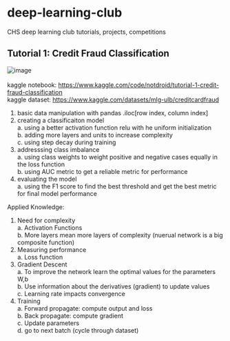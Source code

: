 # deep-learning-club
CHS deep learning club tutorials, projects, competitions

## Tutorial 1: Credit Fraud Classification
![image](https://github.com/notDroid/deep-learning-club/assets/127229451/9d92780d-2bd9-4b32-ad73-61dd72e39f1d) <br> <br>
kaggle notebook: https://www.kaggle.com/code/notdroid/tutorial-1-credit-fraud-classification <br>
kaggle dataset: https://www.kaggle.com/datasets/mlg-ulb/creditcardfraud
1. basic data manipulation with pandas .iloc[row index, column index]
2. creating a classificaiton model <br>
  a. using a better activation function relu with he uniform initialization <br>
  b. adding more layers and units to increase complexity <br>
  c. using step decay during training
3. addresssing class imbalance <br>
  a. using class weights to weight positive and negative cases equally in the loss function <br>
  b. using AUC metric to get a reliable metric for performance
4. evaluating the model <br>
  a. using the F1 score to find the best threshold and get the best metric for final model performance

Applied Knowledge:
1. Need for complexity <br>
  a. Activation Functions <br>
  b. More layers mean more layers of complexity (nuerual network is a big composite function)
2. Measuring performance <br>
  a.  Loss function
3. Gradient Descent <br>
  a. To improve the network learn the optimal values for the parameters W,b <br>
  b. Use information about the derivatives (gradient) to update values <br>
  c. Learning rate impacts convergence
4. Training <br>
  a. Forward propagate: compute output and loss <br>
  b. Back propagate: compute gradient <br>
  c. Update parameters <br>
  d. go to next batch (cycle through dataset)
